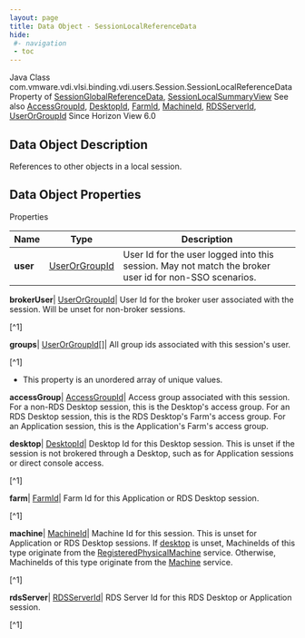```yaml
---
layout: page
title: Data Object - SessionLocalReferenceData
hide:
 #- navigation
 - toc
---
```






Java Class
    com.vmware.vdi.vlsi.binding.vdi.users.Session.SessionLocalReferenceData
Property of
     [SessionGlobalReferenceData](vdi.users.Session.SessionGlobalReferenceData.md#field_detail), [SessionLocalSummaryView](vdi.users.Session.SessionLocalSummaryView.md#field_detail)
See also
     [AccessGroupId](vdi.entity.AccessGroupId.md), [DesktopId](vdi.entity.DesktopId.md), [FarmId](vdi.entity.FarmId.md), [MachineId](vdi.entity.MachineId.md), [RDSServerId](vdi.entity.RDSServerId.md), [UserOrGroupId](vdi.entity.UserOrGroupId.md)
Since 
    Horizon View 6.0

## Data Object Description 

References to other objects in a local session. 

## Data Object Properties

Properties

Name |  Type |  Description   
---|---|---  
**user**| [UserOrGroupId](vdi.entity.UserOrGroupId.md)|  User Id for the user logged into this session. May not match the broker user id for non-SSO scenarios.   
  
**brokerUser**| [UserOrGroupId](vdi.entity.UserOrGroupId.md)|  User Id for the broker user associated with the session. Will be unset for non-broker sessions.   


[^1]

  
**groups**| [UserOrGroupId[]](vdi.entity.UserOrGroupId.md)|  All group ids associated with this session's user.   


[^1]
  * This property is an unordered array of unique values.

  
**accessGroup**| [AccessGroupId](vdi.entity.AccessGroupId.md)|  Access group associated with this session. For a non-RDS Desktop session, this is the Desktop's access group. For an RDS Desktop session, this is the RDS Desktop's Farm's access group. For an Application session, this is the Application's Farm's access group.   
  
**desktop**| [DesktopId](vdi.entity.DesktopId.md)|  Desktop Id for this Desktop session. This is unset if the session is not brokered through a Desktop, such as for Application sessions or direct console access.   


[^1]

  
**farm**| [FarmId](vdi.entity.FarmId.md)|  Farm Id for this Application or RDS Desktop session.   


[^1]

  
**machine**| [MachineId](vdi.entity.MachineId.md)|  Machine Id for this session. This is unset for Application or RDS Desktop sessions. If [desktop](vdi.users.Session.SessionLocalReferenceData.md#desktop) is unset, MachineIds of this type originate from the [RegisteredPhysicalMachine](vdi.resources.RegisteredPhysicalMachine.md) service. Otherwise, MachineIds of this type originate from the [Machine](vdi.resources.Machine.md) service.   


[^1]

  
**rdsServer**| [RDSServerId](vdi.entity.RDSServerId.md)|  RDS Server Id for this RDS Desktop or Application session.   


[^1]

  
  

  

